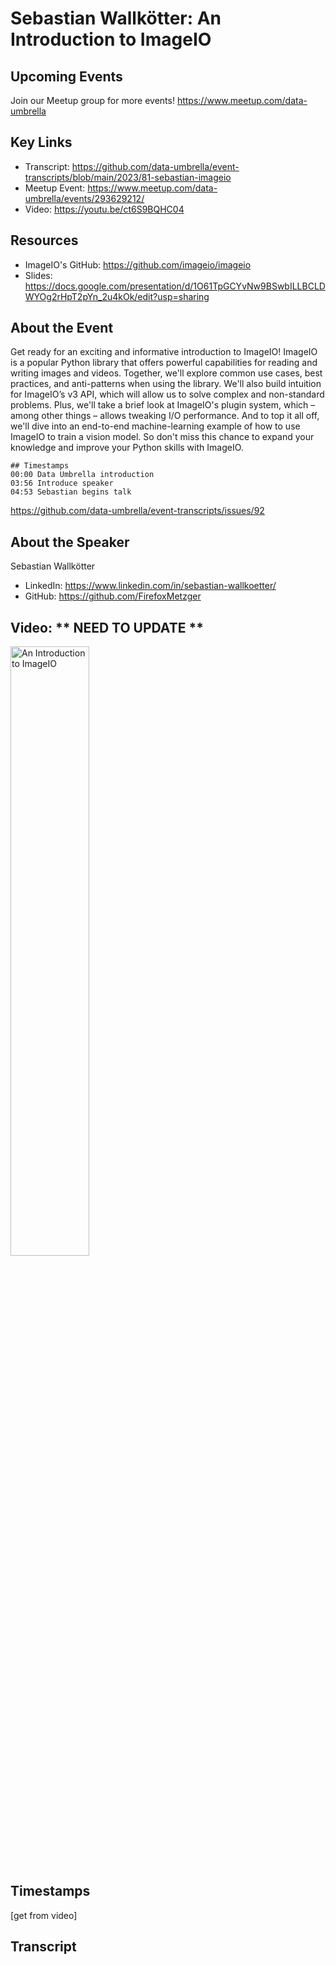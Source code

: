 # Sebastian Wallkötter: An Introduction to ImageIO

## Upcoming Events
Join our Meetup group for more events!
https://www.meetup.com/data-umbrella

## Key Links
- Transcript: https://github.com/data-umbrella/event-transcripts/blob/main/2023/81-sebastian-imageio
- Meetup Event: https://www.meetup.com/data-umbrella/events/293629212/
- Video: https://youtu.be/ct6S9BQHC04

## Resources
- ImageIO's GitHub: https://github.com/imageio/imageio
- Slides: https://docs.google.com/presentation/d/1O61TpGCYvNw9BSwbILLBCLDWYOg2rHpT2pYn_2u4kOk/edit?usp=sharing

## About the Event
Get ready for an exciting and informative introduction to ImageIO! ImageIO is a popular Python library that offers powerful capabilities for reading and writing images and videos. Together, we'll explore common use cases, best practices, and anti-patterns when using the library. We'll also build intuition for ImageIO’s v3 API, which will allow us to solve complex and non-standard problems. Plus, we'll take a brief look at ImageIO's plugin system, which – among other things – allows tweaking I/O performance. And to top it all off, we'll dive into an end-to-end machine-learning example of how to use ImageIO to train a vision model. So don't miss this chance to expand your knowledge and improve your Python skills with ImageIO.

```
## Timestamps
00:00 Data Umbrella introduction
03:56 Introduce speaker
04:53 Sebastian begins talk

```
https://github.com/data-umbrella/event-transcripts/issues/92


## About the Speaker
Sebastian Wallkötter

- LinkedIn: https://www.linkedin.com/in/sebastian-wallkoetter/ 
- GitHub: https://github.com/FirefoxMetzger

## Video:  ** NEED TO UPDATE **
<a href="http://www.youtube.com/watch?feature=player_embedded&v=ct6S9BQHC04" target="_blank"><img src="http://img.youtube.com/vi/ct6S9BQHC04/0.jpg"
alt="An Introduction to ImageIO" width="50%" /></a>

## Timestamps
[get from video]

## Transcript
